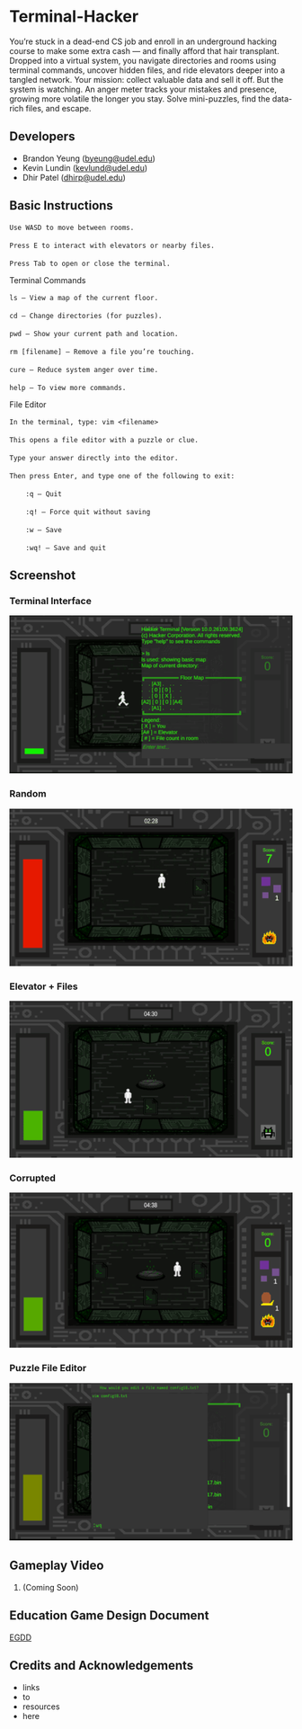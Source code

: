 # Terminal-Hacker
You’re stuck in a dead-end CS job and enroll in an underground hacking course to make some extra cash — and finally afford that hair transplant. Dropped into a virtual system, you navigate directories and rooms using terminal commands, uncover hidden files, and ride elevators deeper into a tangled network. Your mission: collect valuable data and sell it off. But the system is watching. An anger meter tracks your mistakes and presence, growing more volatile the longer you stay. Solve mini-puzzles, find the data-rich files, and escape.

## Developers
- Brandon Yeung (byeung@udel.edu)
- Kevin Lundin (kevlund@udel.edu)
- Dhir Patel (dhirp@udel.edu)

## Basic Instructions
    Use WASD to move between rooms.
    
    Press E to interact with elevators or nearby files.
    
    Press Tab to open or close the terminal.

  Terminal Commands

    ls – View a map of the current floor.

    cd – Change directories (for puzzles).

    pwd – Show your current path and location.

    rm [filename] – Remove a file you’re touching.

    cure – Reduce system anger over time.

    help – To view more commands.
    
  File Editor

    In the terminal, type: vim <filename>

    This opens a file editor with a puzzle or clue.

    Type your answer directly into the editor.

    Then press Enter, and type one of the following to exit:

        :q – Quit

        :q! – Force quit without saving

        :w – Save

        :wq! – Save and quit
        
## Screenshot
### Terminal Interface
![Ls command](Assets/doc/Ls%20command.png)

### Random 
![7 files](Assets/doc/7%20files.png)

### Elevator + Files
![A file](Assets/doc/A%20file.png)

### Corrupted
![corrupted](Assets/doc/corrupted%20.png)

### Puzzle File Editor
![puzzle](Assets/doc/puzzle.png)

## Gameplay Video
1. (Coming Soon)
## Education Game Design Document
[EGDD](https://github.com/BYeungCoding/Terminal-Hacker/blob/main/docs/egdd.md)
## Credits and Acknowledgements
- links
- to
- resources
- here

